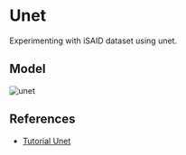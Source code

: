 # Unet

Experimenting with iSAID dataset using unet.

## Model
![unet](../img/unet.png)

## References
- [Tutorial Unet](https://towardsdatascience.com/creating-and-training-a-u-net-model-with-pytorch-for-2d-3d-semantic-segmentation-dataset-fb1f7f80fe55)